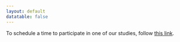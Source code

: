 ```yaml
---
layout: default
datatable: false
---
```


To schedule a time to participate in one of our studies, follow [this link](https://awh-vogel.sona-systems.com/Default.aspx?ReturnUrl=/).
